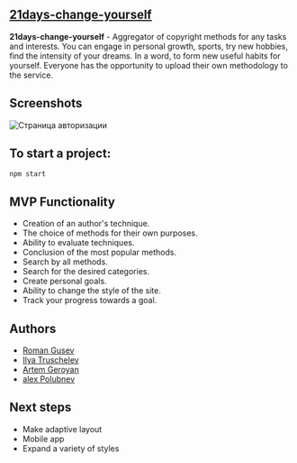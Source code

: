    ## [21days-change-yourself](https://changeyourself-21days.herokuapp.com/)
**21days-change-yourself** - Aggregator of copyright methods for any tasks and interests. You can engage in personal growth, sports, try new hobbies, find the intensity of your dreams. In a word, to form new useful habits for yourself. Everyone has the opportunity to upload their own methodology to the service.
## Screenshots
![Страница авторизации](/public/download) 

## To start a project:
```
npm start
```
## MVP Functionality
* Creation of an author's technique.
* The choice of methods for their own purposes.
* Ability to evaluate techniques.
* Conclusion of the most popular methods.
* Search by all methods.
* Search for the desired categories.
* Create personal goals.
* Ability to change the style of the site.
* Track your progress towards a goal.
## Authors
- [Roman Gusev](https://github.com/gusevroman)
- [Ilya Truschelev](https://github.com/truschelev-ilya)
- [Artem Geroyan](https://github.com/artemmartov)
- [alex Polubnev](https://github.com/alexpolubnev)
## Next steps
- Make adaptive layout
- Mobile app
- Expand a variety of styles
